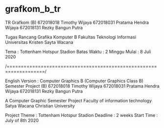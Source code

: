 # grafkom_b_tr

TR Grafkom (B) 
672018018 Timothy Wijaya 
672018031 Pratama Hendra Wijaya
672018131 Rezky Bangun Putra

Tugas Rancang Grafika Komputer B
Fakultas Teknologi Informasi 
Universitas Kristen Sayta Wacana

Tema : Tottenham Hotspur Stadion
Batas Waktu : 2 Minggu
Mulai : 8 Juli 2020

/===================================================================/

English Version :
Computer Graphics B (Computer Graphics Class B)
Semester Project (B) 
672018018 Timothy Wijaya 
672018031 Pratama Hendra Wijaya
672018131 Rezky Bangun Putra

A Computer Graphic Semester Project 
Faculty of information technology
Satya Wacana Christian University

Project Theme : Tottenham Hotspur Stadion
Deadline : 2 weeks
Start Time : July of 8th 2020
